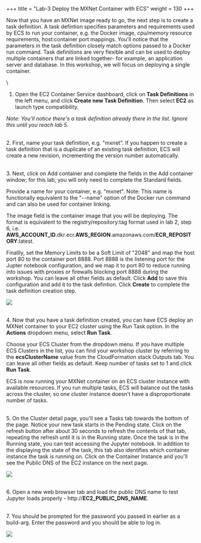 +++
title = "Lab-3 Deploy the MXNet Container with ECS"
weight = 130
+++

Now that you have an MXNet image ready to go, the next step is to create a task definition. A task defintion specifies parameters and requirements used by ECS to run your container, e.g. the Docker image, cpu/memory resource requirements, host:container port mappings. You'll notice that the parameters in the task definition closely match options passed to a Docker run command. Task definitions are very flexible and can be used to deploy multiple containers that are linked together- for example, an application server and database. In this workshop, we will focus on deploying a single container.

\
1. Open the EC2 Container Service dashboard, click on **Task Definitions** in the left menu, and click **Create new Task Definition**. Then select **EC2** as launch type compatibility.

*Note: You'll notice there's a task definition already there in the list. Ignore this until you reach lab 5.*

\
2. First, name your task definition, e.g. "mxnet". If you happen to create a task definition that is a duplicate of an existing task definition, ECS will create a new revision, incrementing the version number automatically.

\
3. Next, click on Add container and complete the fields in the Add container window; for this lab, you will only need to complete the Standard fields.

Provide a name for your container, e.g. "mxnet". Note: This name is functionally equivalent to the "--name" option of the Docker run command and can also be used for container linking.

The image field is the container image that you will be deploying. The format is equivalent to the registry/repository:tag format used in lab 2, step 6, i.e. **AWS_ACCOUNT_ID**.dkr.ecr.**AWS_REGION**.amazonaws.com/**ECR_REPOSITORY**:latest.

Finallly, set the Memory Limits to be a Soft Limit of "2048" and map the host port 80 to the container port 8888. Port 8888 is the listening port for the Jupter notebook configuration, and we map it to port 80 to reduce running into issues with proxies or firewalls blocking port 8888 during the workshop. You can leave all other fields as default. Click **Add** to save this configuration and add it to the task defintion. Click **Create** to complete the task definition creation step.

![](/images/ecs-deep-learning-workshop/task-def.png)

\
4. Now that you have a task definition created, you can have ECS deploy an MXNet container to your EC2 cluster using the Run Task option. In the **Actions** dropdown menu, select **Run Task**.

Choose your ECS Cluster from the dropdown menu. If you have multiple ECS Clusters in the list, you can find your workshop cluster by referring to the **ecsClusterName** value from the CloudFormation stack Outputs tab. You can leave all other fields as default. Keep number of tasks set to 1 and click **Run Task**.

ECS is now running your MXNet container on an ECS cluster instance with available resources. If you run multiple tasks, ECS will balance out the tasks across the cluster, so one cluster instance doesn't have a disproportionate number of tasks.

\
5. On the Cluster detail page, you'll see a Tasks tab towards the bottom of the page. Notice your new task starts in the Pending state. Click on the refresh button after about 30 seconds to refresh the contents of that tab, repeating the refresh until it is in the Running state. Once the task is in the Running state, you can test accessing the Jupyter notebook. In addition to the displaying the state of the task, this tab also identifies which container instance the task is running on. Click on the Container Instance and you'll see the Public DNS of the EC2 instance on the next page.

![](/images/ecs-deep-learning-workshop/task-run.png)

\
6. Open a new web browser tab and load the public DNS name to test Jupyter loads properly - http://**EC2_PUBLIC_DNS_NAME**.

\
7. You should be prompted for the password you passed in earlier as a build-arg. Enter the password and you should be able to log in.

![](/images/ecs-deep-learning-workshop/jupyter-login.png)
